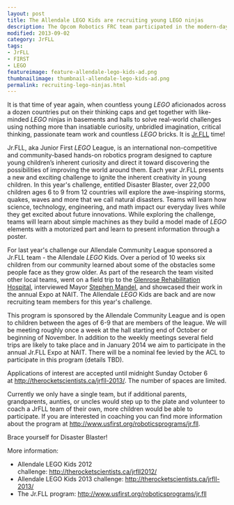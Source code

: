 ```yaml
---
layout: post
title: The Allendale LEGO Kids are recruiting young LEGO ninjas
description: The Opcom Robotics FRC team participated in the modern-day high-tech gladiator-like battle at the Western Canada Regional FRC. We may not have won, but we sure got a knack for impaling our opponents.
modified: 2013-09-02
category: JrFLL
tags:
- JrFLL
- FIRST
- LEGO
featureimage: feature-allendale-lego-kids-ad.png
thumbnailimage: thumbnail-allendale-lego-kids-ad.png
permalink: recruiting-lego-ninjas.html 
---
```

<p>It is that time of year again, when countless young <em>LEGO</em> aficionados across a dozen countries put on their thinking caps and get together with like-minded <em>LEGO</em> ninjas in basements and halls to solve real-world challenges using nothing more than insatiable curiosity, unbridled imagination, critical thinking, passionate team work and countless <em>LEGO</em> bricks. It is <a href="http://www.usfirst.org/roboticsprograms/jr.fll">Jr.FLL</a> time!</p>

<p>Jr.FLL, aka Junior First <em>LEGO</em> League, is an international non-competitive and community-based hands-on robotics program designed to capture young children’s inherent curiosity and direct it toward discovering the possibilities of improving the world around them. Each year Jr.FLL presents a new and exciting challenge to ignite the inherent creativity in young children. In this year's challenge, entitled Disaster Blaster, over 22,000 children ages 6 to 9 from 12 countries will explore the awe-inspiring storms, quakes, waves and more that we call natural disasters. Teams will learn how science, technology, engineering, and math impact our everyday lives while they get excited about future innovations. While exploring the challenge, teams will learn about simple machines as they build a model made of <em>LEGO</em> elements with a motorized part and learn to present information through a poster.</p>

<p>For last year's challenge our Allendale Community League sponsored a Jr.FLL team - the Allendale <em>LEGO</em> Kids. Over a period of 10 weeks six children from our community learned about some of the obstacles some people face as they grow older. As part of the research the team visited other local teams, went on a field trip to the <a  href="http://maps.google.com/maps?ll=53.56,-113.497222222&amp;spn=0.01,0.01&amp;q=53.56,-113.497222222 (Glenrose%20Rehabilitation%20Hospital)&amp;t=h">Glenrose Rehabilitation Hospital</a>, interviewed Mayor <a  href="http://en.wikipedia.org/wiki/Stephen_Mandel">Stephen Mandel</a>, and showcased their work in the annual Expo at NAIT. The Allendale <em>LEGO</em> Kids are back and are now recruiting team members for this year's challenge.</p>

<p>This program is sponsored by the Allendale Community League and is open to children between the ages of 6-9 that are members of the league. We will be meeting roughly once a week at the hall starting end of October or beginning of November. In addition to the weekly meetings several field trips are likely to take place and in January 2014 we aim to participate in the annual Jr.FLL Expo at NAIT. There will be a nominal fee levied by the ACL to participate in this program (details TBD).</p>

<p>Applications of interest are accepted until midnight Sunday October 6 at <a href="http://therocketscientists.ca/jrfll-2013/">http://therocketscientists.ca/jrfll-2013/</a>. The number of spaces are limited.</p>

<p>Currently we only have a single team, but if additional parents, grandparents, aunties, or uncles would step up to the plate and volunteer to coach a JrFLL team of their own, more children would be able to participate. If you are interested in coaching you can find more information about the program at <a href="http://www.usfirst.org/roboticsprograms/jr.fll">http://www.usfirst.org/roboticsprograms/jr.fll</a>.</p>

<p>Brace yourself for Disaster Blaster!</p>

<p>More information:
<ul>
<li>Allendale LEGO Kids 2012 challenge: <a href="http://therocketscientists.ca/jrfll2012/">http://therocketscientists.ca/jrfll2012/</a></li>
<li>Allendale LEGO Kids 2013 challenge: <a href="http://therocketscientists.ca/jrfll-2013/">http://therocketscientists.ca/jrfll-2013/</a></li>
<li>The Jr.FLL program: <a href="http://www.usfirst.org/roboticsprograms/jr.fll">http://www.usfirst.org/roboticsprograms/jr.fll</a></li>
</p>